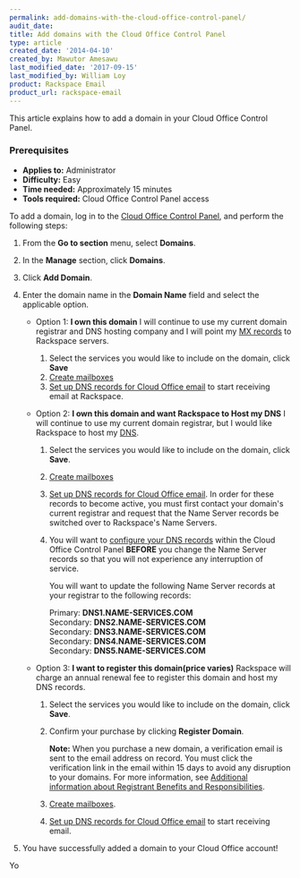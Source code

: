 ```yaml
---
permalink: add-domains-with-the-cloud-office-control-panel/
audit_date:
title: Add domains with the Cloud Office Control Panel
type: article
created_date: '2014-04-10'
created_by: Mawutor Amesawu
last_modified_date: '2017-09-15'
last_modified_by: William Loy
product: Rackspace Email
product_url: rackspace-email
---
```


This article explains how to add a domain in your Cloud Office Control Panel.

### Prerequisites

- **Applies to:** Administrator
- **Difficulty:** Easy
- **Time needed:** Approximately 15 minutes
- **Tools required:**  Cloud Office Control Panel access


To add a domain, log in to the [Cloud Office Control Panel](https://cp.rackspace.com), and perform the following steps:

1.  From the **Go to section** menu, select **Domains**.
2.  In the **Manage** section, click **Domains**.
3. Click **Add Domain**.
4.  Enter the domain name in the **Domain Name** field and select the applicable option.

    - Option 1: **I own this domain** I will continue to use my current domain registrar and DNS hosting company and I will point my [MX records](/how-to/dns-record-definitions) to Rackspace servers.
        1. Select the services you would like to include on the domain, click **Save**
        2. [Create mailboxes](/how-to/add-rackspace-email-mailboxes)
        3. [Set up DNS records for Cloud Office email](/how-to/set-up-dns-records-for-cloud-office-email) to start receiving email at Rackspace.

    - Option 2: **I own this domain and want Rackspace to Host my DNS** I will continue to use my current domain registrar, but I would like Rackspace to host my [DNS](/how-to/set-up-dns-records-for-cloud-office-email).  
        1. Select the services you would like to include on the domain, click **Save**.
        2. [Create mailboxes](/how-to/add-rackspace-email-mailboxes)
        3. [Set up DNS records for Cloud Office email](/how-to/set-up-dns-records-for-cloud-office-email). In order for these records to become active, you must first contact your domain's current registrar and request that the Name Server records be switched over to Rackspace's Name Servers.

        4. You will want to [configure your DNS records](/how-to/set-up-dns-records-for-cloud-office-email) within the Cloud Office Control Panel **BEFORE** you change the Name Server records so that you will not experience any interruption of service.

            You will want to update the following Name Server records at your registrar to the following records:

              Primary: **DNS1.NAME-SERVICES.COM**</br>
            Secondary: **DNS2.NAME-SERVICES.COM**</br>
            Secondary: **DNS3.NAME-SERVICES.COM**</br>
            Secondary: **DNS4.NAME-SERVICES.COM**</br>
            Secondary: **DNS5.NAME-SERVICES.COM**

    - Option 3: **I want to register this domain(price varies)** Rackspace will charge an annual renewal fee to register this domain and host my DNS records.
        1. Select the services you would like to include on the domain, click **Save**.
        2. Confirm your purchase by clicking **Register Domain**.

            **Note:** When you purchase a new domain, a verification email is sent to the email address on record. You must click the verification link in the email within 15 days to avoid any disruption to your domains. For more information, see [Additional information about Registrant Benefits and     Responsibilities](http://www.rackspace.com/information/legal/RAAInfo).

        3. [Create mailboxes](/how-to/add-rackspace-email-mailboxes).
        4. [Set up DNS records for Cloud Office email](/how-to/set-up-dns-records-for-cloud-office-email) to start receiving email.

5. You have successfully added a domain to your Cloud Office account!

Yo
